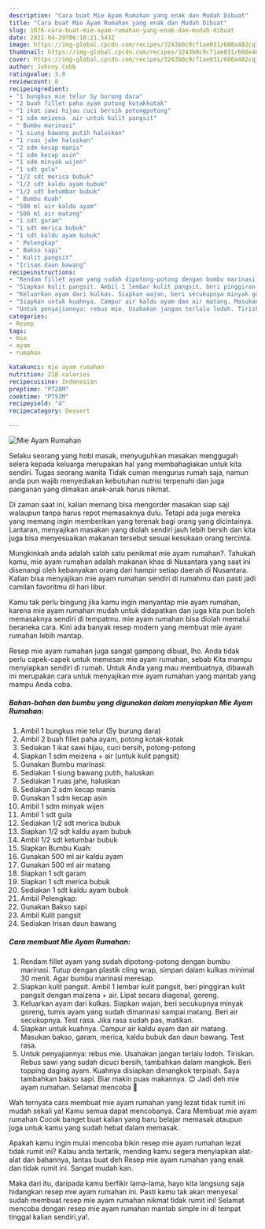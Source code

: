```yaml
---
description: "Cara buat Mie Ayam Rumahan yang enak dan Mudah Dibuat"
title: "Cara buat Mie Ayam Rumahan yang enak dan Mudah Dibuat"
slug: 1076-cara-buat-mie-ayam-rumahan-yang-enak-dan-mudah-dibuat
date: 2021-04-29T06:10:21.543Z
image: https://img-global.cpcdn.com/recipes/3243b0c9cf1ae031/680x482cq70/mie-ayam-rumahan-foto-resep-utama.jpg
thumbnail: https://img-global.cpcdn.com/recipes/3243b0c9cf1ae031/680x482cq70/mie-ayam-rumahan-foto-resep-utama.jpg
cover: https://img-global.cpcdn.com/recipes/3243b0c9cf1ae031/680x482cq70/mie-ayam-rumahan-foto-resep-utama.jpg
author: Johnny Cobb
ratingvalue: 3.8
reviewcount: 8
recipeingredient:
- "1 bungkus mie telur Sy burung dara"
- "2 buah fillet paha ayam potong kotakkotak"
- "1 ikat sawi hijau cuci bersih potongpotong"
- "1 sdm meizena  air untuk kulit pangsit"
- " Bumbu marinasi"
- "1 siung bawang putih haluskan"
- "1 ruas jahe haluskan"
- "2 sdm kecap manis"
- "1 sdm kecap asin"
- "1 sdm minyak wijen"
- "1 sdt gula"
- "1/2 sdt merica bubuk"
- "1/2 sdt kaldu ayam bubuk"
- "1/2 sdt ketumbar bubuk"
- " Bumbu Kuah"
- "500 ml air kaldu ayam"
- "500 ml air matang"
- "1 sdt garam"
- "1 sdt merica bubuk"
- "1 sdt kaldu ayam bubuk"
- " Pelengkap"
- " Bakso sapi"
- " Kulit pangsit"
- "Irisan daun bawang"
recipeinstructions:
- "Rendam fillet ayam yang sudah dipotong-potong dengan bumbu marinasi. Tutup dengan plastik cling wrap, simpan dalam kulkas minimal 30 menit. Agar bumbu marinasi meresap."
- "Siapkan kulit pangsit. Ambil 1 lembar kulit pangsit, beri pinggiran kulit pangsit dengan maizena + air. Lipat secara diagonal, goreng."
- "Keluarkan ayam dari kulkas. Siapkan wajan, beri secukupnya minyak goreng, tumis ayam yang sudah dimarinasi sampai matang. Beri air secukupnya. Test rasa. Jika rasa sudah pas, matikan."
- "Siapkan untuk kuahnya. Campur air kaldu ayam dan air matang. Masukan bakso, garam, merica, kaldu bubuk dan daun bawang. Test rasa."
- "Untuk penyajiannya: rebus mie. Usahakan jangan terlalu lodoh. Tiriskan. Rebus sawi yang sudah dicuci bersih, tambahkan dalam mangkok. Beri topping daging ayam. Kuahnya disiapkan dimangkok terpisah. Saya tambahkan bakso sapi. Biar makin puas makannya. 😊 Jadi deh mie ayam rumahan. Selamat mencoba 🙏"
categories:
- Resep
tags:
- mie
- ayam
- rumahan

katakunci: mie ayam rumahan 
nutrition: 218 calories
recipecuisine: Indonesian
preptime: "PT28M"
cooktime: "PT53M"
recipeyield: "4"
recipecategory: Dessert

---
```



![Mie Ayam Rumahan](https://img-global.cpcdn.com/recipes/3243b0c9cf1ae031/680x482cq70/mie-ayam-rumahan-foto-resep-utama.jpg)

Selaku seorang yang hobi masak, menyuguhkan masakan menggugah selera kepada keluarga merupakan hal yang membahagiakan untuk kita sendiri. Tugas seorang  wanita Tidak cuman mengurus rumah saja, namun anda pun wajib menyediakan kebutuhan nutrisi terpenuhi dan juga panganan yang dimakan anak-anak harus nikmat.

Di zaman  saat ini, kalian memang bisa mengorder masakan siap saji walaupun tanpa harus repot memasaknya dulu. Tetapi ada juga mereka yang memang ingin memberikan yang terenak bagi orang yang dicintainya. Lantaran, menyajikan masakan yang diolah sendiri jauh lebih bersih dan kita juga bisa menyesuaikan makanan tersebut sesuai kesukaan orang tercinta. 



Mungkinkah anda adalah salah satu penikmat mie ayam rumahan?. Tahukah kamu, mie ayam rumahan adalah makanan khas di Nusantara yang saat ini disenangi oleh kebanyakan orang dari hampir setiap daerah di Nusantara. Kalian bisa menyajikan mie ayam rumahan sendiri di rumahmu dan pasti jadi camilan favoritmu di hari libur.

Kamu tak perlu bingung jika kamu ingin menyantap mie ayam rumahan, karena mie ayam rumahan mudah untuk didapatkan dan juga kita pun boleh memasaknya sendiri di tempatmu. mie ayam rumahan bisa diolah memalui beraneka cara. Kini ada banyak resep modern yang membuat mie ayam rumahan lebih mantap.

Resep mie ayam rumahan juga sangat gampang dibuat, lho. Anda tidak perlu capek-capek untuk memesan mie ayam rumahan, sebab Kita mampu menyiapkan sendiri di rumah. Untuk Anda yang mau membuatnya, dibawah ini merupakan cara untuk menyajikan mie ayam rumahan yang mantab yang mampu Anda coba.

<!--inarticleads1-->

##### Bahan-bahan dan bumbu yang digunakan dalam menyiapkan Mie Ayam Rumahan:

1. Ambil 1 bungkus mie telur (Sy burung dara)
1. Ambil 2 buah fillet paha ayam, potong kotak-kotak
1. Sediakan 1 ikat sawi hijau, cuci bersih, potong-potong
1. Siapkan 1 sdm meizena + air (untuk kulit pangsit)
1. Gunakan  Bumbu marinasi:
1. Sediakan 1 siung bawang putih, haluskan
1. Sediakan 1 ruas jahe, haluskan
1. Sediakan 2 sdm kecap manis
1. Gunakan 1 sdm kecap asin
1. Ambil 1 sdm minyak wijen
1. Ambil 1 sdt gula
1. Sediakan 1/2 sdt merica bubuk
1. Siapkan 1/2 sdt kaldu ayam bubuk
1. Ambil 1/2 sdt ketumbar bubuk
1. Siapkan  Bumbu Kuah:
1. Gunakan 500 ml air kaldu ayam
1. Gunakan 500 ml air matang
1. Siapkan 1 sdt garam
1. Siapkan 1 sdt merica bubuk
1. Sediakan 1 sdt kaldu ayam bubuk
1. Ambil  Pelengkap:
1. Gunakan  Bakso sapi
1. Ambil  Kulit pangsit
1. Sediakan Irisan daun bawang




<!--inarticleads2-->

##### Cara membuat Mie Ayam Rumahan:

1. Rendam fillet ayam yang sudah dipotong-potong dengan bumbu marinasi. Tutup dengan plastik cling wrap, simpan dalam kulkas minimal 30 menit. Agar bumbu marinasi meresap.
1. Siapkan kulit pangsit. Ambil 1 lembar kulit pangsit, beri pinggiran kulit pangsit dengan maizena + air. Lipat secara diagonal, goreng.
1. Keluarkan ayam dari kulkas. Siapkan wajan, beri secukupnya minyak goreng, tumis ayam yang sudah dimarinasi sampai matang. Beri air secukupnya. Test rasa. Jika rasa sudah pas, matikan.
1. Siapkan untuk kuahnya. Campur air kaldu ayam dan air matang. Masukan bakso, garam, merica, kaldu bubuk dan daun bawang. Test rasa.
1. Untuk penyajiannya: rebus mie. Usahakan jangan terlalu lodoh. Tiriskan. Rebus sawi yang sudah dicuci bersih, tambahkan dalam mangkok. Beri topping daging ayam. Kuahnya disiapkan dimangkok terpisah. Saya tambahkan bakso sapi. Biar makin puas makannya. 😊 Jadi deh mie ayam rumahan. Selamat mencoba 🙏




Wah ternyata cara membuat mie ayam rumahan yang lezat tidak rumit ini mudah sekali ya! Kamu semua dapat mencobanya. Cara Membuat mie ayam rumahan Cocok banget buat kalian yang baru belajar memasak ataupun juga untuk kamu yang sudah hebat dalam memasak.

Apakah kamu ingin mulai mencoba bikin resep mie ayam rumahan lezat tidak rumit ini? Kalau anda tertarik, mending kamu segera menyiapkan alat-alat dan bahannya, lantas buat deh Resep mie ayam rumahan yang enak dan tidak rumit ini. Sangat mudah kan. 

Maka dari itu, daripada kamu berfikir lama-lama, hayo kita langsung saja hidangkan resep mie ayam rumahan ini. Pasti kamu tak akan menyesal sudah membuat resep mie ayam rumahan nikmat tidak rumit ini! Selamat mencoba dengan resep mie ayam rumahan mantab simple ini di tempat tinggal kalian sendiri,ya!.


